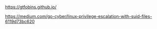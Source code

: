 https://gtfobins.github.io/

https://medium.com/go-cyber/linux-privilege-escalation-with-suid-files-6119d73bc620
